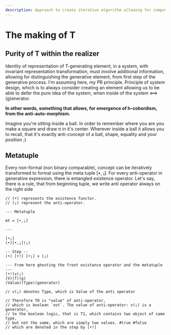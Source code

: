 ```yaml
---
description: Approach to create iterative algorithm allowing for computing meta-T function.
---
```


# The making of T

## Purity of T within the realizer

Identity of representation of T-generating element, in a system, with invariant representation transformation, must involve additional information, allowing for distinguishing the generative element, from first step of the generative process. I'm assuming here, my PR principle. Principle of system design, which is to always consider creating an element allowing us to be able to defer the pure idea of the system, when inside of the system <==> (g)enerator.

**In other words, something that allows, for emergence of h-cobordism, from the anti-auto-morphism.**

Imagine you're sitting inside a ball. In order to remember where you are you make a square and draw π in it's center. Wherever inside a ball it allows you to recall, that it's exactly anti-concept of a ball, shape, equality and your position ;)

## Metatuple

Every non-formal (non binary comparable), concept can be iteratively transformed to formal using the meta tuple \[•, ¡]. For every anti-operator in generative expression, there is entangled existence operator. Let's say, there is a rule, that from beginning tuple, we write anti operator always on the right side

```
// (•) represents the existence functor. 
// (¡) represent the anti-operator.

--- Metatuple

mt = [•,¡]

---

[•¡]
(•)[•,¡](¡)

-- Step -- 
(•) [•!] [•¡] v (¡)

--- From here ghosting the front existance operator and the metatuple ---
(•!)v(¡)
(V)(T)(g)
(Value)(Type)(generator)

// v(¡) denotes Type, which is Value of the anti operator

// Therefore T0 is "value" of anti-operator, 
// which is boolean `not`. The value of anti-operator: v(¡) is a generator, 
// to the boolean logic, that is T1, which contains two object of same type,
// but not the same, which are simply two values. #true #false
// which are denoted in the step by [•!]
```
